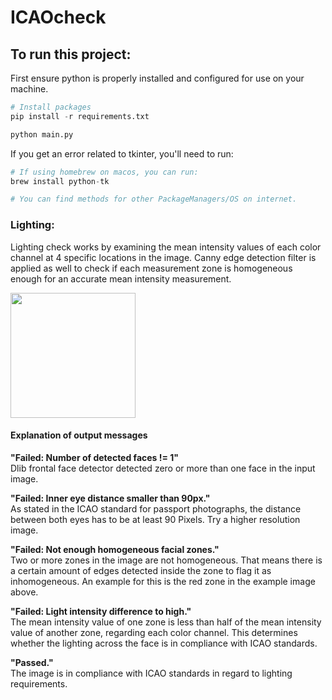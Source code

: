 # ICAOcheck

## To run this project:
First ensure python is properly installed and configured for use on your machine.
```python
# Install packages
pip install -r requirements.txt

python main.py
```

If you get an error related to tkinter, you'll need to run:
```python
# If using homebrew on macos, you can run:
brew install python-tk

# You can find methods for other PackageManagers/OS on internet.
```

### Lighting:
Lighting check works by examining the mean intensity values of each color channel at 4 specific locations in the image. Canny edge detection filter is applied as well to check if each measurement zone is homogeneous enough for an accurate mean intensity measurement.

<p align="left">
  <img src="https://i.imgur.com/eVDUu2n.jpg" width="200"/>
</p>

#### Explanation of output messages
**"Failed: Number of detected faces != 1"**  
Dlib frontal face detector detected zero or more than one face in the input image.

**"Failed: Inner eye distance smaller than 90px."**  
As stated in the ICAO standard for passport photographs, the distance between both eyes has to be at least 90 Pixels. Try a higher resolution image.

**"Failed:  Not enough homogeneous facial zones."**  
Two or more zones in the image are not homogeneous. That means there is a certain amount of edges detected inside the zone to flag it as inhomogeneous. An example for this is the red zone in the example image above.

**"Failed: Light intensity difference to high."**  
The mean intensity value of one zone is less than half of the mean intensity value of another zone, regarding each color channel. This determines whether the lighting across the face is in compliance with ICAO standards.

**"Passed."**  
The image is in compliance with ICAO standards in regard to lighting requirements.
